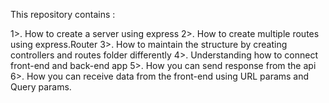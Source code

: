 This repository contains : 

1>. How to create a server using express
2>. How to create multiple routes using express.Router
3>. How to maintain the structure by creating controllers and routes folder differently
4>. Understanding how to connect front-end and back-end app
5>. How you can send response from the api
6>. How you can receive data from the front-end using URL params and Query params.